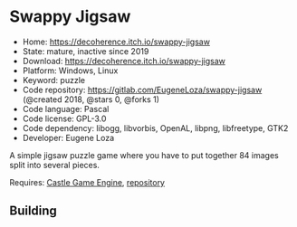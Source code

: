 # Swappy Jigsaw

- Home: https://decoherence.itch.io/swappy-jigsaw
- State: mature, inactive since 2019
- Download: https://decoherence.itch.io/swappy-jigsaw
- Platform: Windows, Linux
- Keyword: puzzle
- Code repository: https://gitlab.com/EugeneLoza/swappy-jigsaw (@created 2018, @stars 0, @forks 1)
- Code language: Pascal
- Code license: GPL-3.0
- Code dependency: libogg, libvorbis, OpenAL, libpng, libfreetype, GTK2
- Developer: Eugene Loza

A simple jigsaw puzzle game where you have to put together 84 images split into several pieces.

Requires: [Castle Game Engine](https://castle-engine.io/index.php), [repository](https://github.com/castle-engine/castle-engine)

## Building
